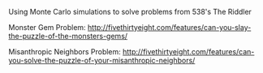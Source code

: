 Using Monte Carlo simulations to solve problems from 538's The Riddler 

Monster Gem Problem:
http://fivethirtyeight.com/features/can-you-slay-the-puzzle-of-the-monsters-gems/

Misanthropic Neighbors Problem: 
http://fivethirtyeight.com/features/can-you-solve-the-puzzle-of-your-misanthropic-neighbors/
